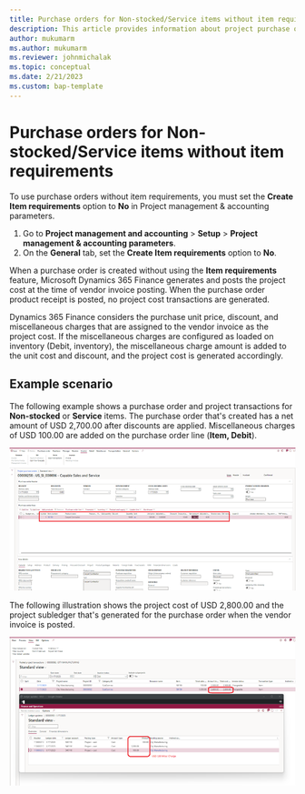 ```yaml
---
title: Purchase orders for Non-stocked/Service items without item requirements
description: This article provides information about project purchase orders for Non-stocked/Service items without item requirements.
author: mukumarm
ms.author: mukumarm
ms.reviewer: johnmichalak
ms.topic: conceptual
ms.date: 2/21/2023
ms.custom: bap-template
---
```


# Purchase orders for Non-stocked/Service items without item requirements

To use purchase orders without item requirements, you must set the **Create Item requirements** option to **No** in Project management & accounting parameters.

1. Go to **Project management and accounting** \> **Setup** \> **Project management & accounting parameters**.
1. On the **General** tab, set the **Create Item requirements** option to **No**.

When a purchase order is created without using the **Item requirements** feature, Microsoft Dynamics 365 Finance generates and posts the project cost at the time of vendor invoice posting. When the purchase order product receipt is posted, no project cost transactions are generated.

Dynamics 365 Finance considers the purchase unit price, discount, and miscellaneous charges that are assigned to the vendor invoice as the project cost. If the miscellaneous charges are configured as loaded on inventory (Debit, inventory), the miscellaneous charge amount is added to the unit cost and discount, and the project cost is generated accordingly.

## Example scenario

The following example shows a purchase order and project transactions for **Non-stocked** or **Service** items. The purchase order that's created has a net amount of USD 2,700.00 after discounts are applied. Miscellaneous charges of USD 100.00 are added on the purchase order line (**Item, Debit**).

![Purchase order and project transactions.](media/NSTKWithoutIRPurchaseOrder.png)

The following illustration shows the project cost of USD 2,800.00 and the project subledger that's generated for the purchase order when the vendor invoice is posted.

![Project posted transactions and the project subledger.](media/NSTKWithoutIRProjectPostedTransactions.png)
